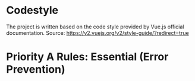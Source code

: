 # Codestyle

The project is written based on the code style provided by Vue.js official documentation.
Source: https://v2.vuejs.org/v2/style-guide/?redirect=true

# Priority A Rules: Essential (Error Prevention)
